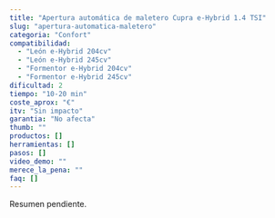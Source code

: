 ```yaml
---
title: "Apertura automática de maletero Cupra e-Hybrid 1.4 TSI"
slug: "apertura-automatica-maletero"
categoria: "Confort"
compatibilidad:
  - "León e-Hybrid 204cv"
  - "León e-Hybrid 245cv"
  - "Formentor e-Hybrid 204cv"
  - "Formentor e-Hybrid 245cv"
dificultad: 2
tiempo: "10-20 min"
coste_aprox: "€"
itv: "Sin impacto"
garantia: "No afecta"
thumb: ""
productos: []
herramientas: []
pasos: []
video_demo: ""
merece_la_pena: ""
faq: []
---
```

Resumen pendiente.

